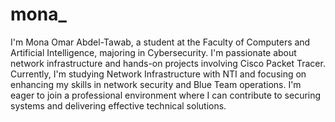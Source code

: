 #  mona_
I'm Mona Omar Abdel-Tawab, a student at the Faculty of Computers and Artificial Intelligence, majoring in Cybersecurity.
I'm passionate about network infrastructure and hands-on projects involving Cisco Packet Tracer.
Currently, I'm studying Network Infrastructure with NTI and focusing on enhancing my skills in network security and Blue Team operations.
I'm eager to join a professional environment where I can contribute to securing systems and delivering effective technical solutions.

